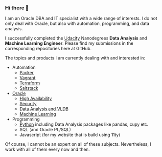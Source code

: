 ### Hi there 👋

I am an Oracle DBA and IT specialist with a wide range of interests. I do not only deal with Oracle, but also with automation, programming, and data analysis. 

I successfully completed the [Udacity](https://www.udacity.com/) Nanodegrees **Data Analysis** and **Machine Learning Engineer**. Please find my submissions in the corresponding repositories here at GitHub.

The topics and products I am currently dealing with and interested in:

- Automation
  - [Packer](https://www.packer.io/)
  - [Vagrant](https://www.vagrantup.com/)
  - [Terraform](https://www.terraform.io/)
  - [Saltstack](https://saltproject.io/)
- [Oracle](https://www.oracle.com/database/technologies/)
  - [High Availability](https://www.oracle.com/database/technologies/high-availability.html)
  - [Security](https://www.oracle.com/security/database-security/)
  - [Data Analysis and VLDB](https://www.oracle.com/database/technologies/datawarehouse-bigdata.html)
  - [Machine Learning](https://www.oracle.com/machine-learning)
- Programming
  - [Python](https://www.python.org/) including Data Analysis packages like pandas, cupy etc.
  - SQL (and Oracle PL/SQL)
  - Javascript (for my website that is build using 11ty)

Of course, I cannot be an expert on all of these subjects.
Nevertheless, I work with all of them every now and then.
